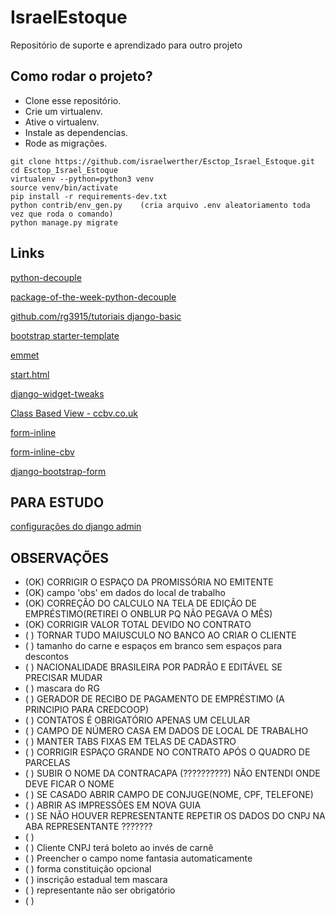 # IsraelEstoque
Repositório de suporte e aprendizado para outro projeto

## Como rodar o projeto?

* Clone esse repositório.
* Crie um virtualenv.
* Ative o virtualenv.
* Instale as dependencias.
* Rode as migrações.

```
git clone https://github.com/israelwerther/Esctop_Israel_Estoque.git
cd Esctop_Israel_Estoque
virtualenv --python=python3 venv
source venv/bin/activate
pip install -r requirements-dev.txt
python contrib/env_gen.py    (cria arquivo .env aleatoriamento toda vez que roda o comando)
python manage.py migrate
```

## Links

[python-decouple](https://github.com/henriquebastos/python-decouple)

[package-of-the-week-python-decouple](https://simpleisbetterthancomplex.com/2015/11/26/package-of-the-week-python-decouple.html)

[github.com/rg3915/tutoriais django-basic](https://github.com/rg3915/tutoriais/tree/master/django-basic)

[bootstrap starter-template](https://getbootstrap.com/docs/4.4/getting-started/introduction/#starter-template)

[emmet](https://emmet.io/)

[start.html](https://github.com/JTruax/bootstrap-starter-template/blob/master/template/start.html)

[django-widget-tweaks](https://github.com/jazzband/django-widget-tweaks)

[Class Based View - ccbv.co.uk](https://ccbv.co.uk/)

[form-inline](http://felipefrizzo.github.io/post/form-inline/)

[form-inline-cbv](http://felipefrizzo.github.io/post/form-inline-cbv/)

[django-bootstrap-form](https://django-bootstrap-form.readthedocs.io/en/latest/)


## PARA ESTUDO 
[configurações do django admin](https://books.agiliq.com/projects/django-admin-cookbook/en/latest/introduction.html)

## OBSERVAÇÕES

<!-- PENDENCIAS -->
* (OK) CORRIGIR O ESPAÇO DA PROMISSÓRIA NO EMITENTE
* (OK) campo 'obs' em dados do local de trabalho
* (OK) CORREÇÃO DO CALCULO NA TELA DE EDIÇÃO DE EMPRÉSTIMO(RETIREI O ONBLUR PQ NÃO PEGAVA O MÊS)
* (OK) CORRIGIR VALOR TOTAL DEVIDO NO CONTRATO
* (  ) TORNAR TUDO MAIUSCULO NO BANCO AO CRIAR O CLIENTE
* (  ) tamanho do carne e espaços em branco sem espaços para descontos
* (  ) NACIONALIDADE BRASILEIRA POR PADRÃO E EDITÁVEL SE PRECISAR MUDAR
* (  ) mascara do RG
* (  ) GERADOR DE RECIBO DE PAGAMENTO DE EMPRÉSTIMO (A PRINCIPIO PARA CREDCOOP)
* (  ) CONTATOS É OBRIGATÓRIO APENAS UM CELULAR
* (  ) CAMPO DE NÚMERO CASA EM DADOS DE LOCAL DE TRABALHO
* (  ) MANTER TABS FIXAS EM TELAS DE CADASTRO
* (  ) CORRIGIR ESPAÇO GRANDE NO CONTRATO APÓS O QUADRO DE PARCELAS
* (  ) SUBIR O NOME DA CONTRACAPA  (??????????) NÃO ENTENDI ONDE DEVE FICAR O NOME
* (  ) SE CASADO ABRIR CAMPO DE CONJUGE(NOME, CPF, TELEFONE)
* (  ) ABRIR AS IMPRESSÕES EM NOVA GUIA
* (  ) SE NÃO HOUVER REPRESENTANTE REPETIR OS DADOS DO CNPJ NA ABA REPRESENTANTE ???????
* (  ) 
* (  ) Cliente CNPJ terá boleto ao invés de carnê
* (  ) Preencher o campo nome fantasia automaticamente
* (  ) forma constituição opcional
* (  ) inscrição estadual tem mascara
* (  ) representante não ser obrigatório
* (  )



